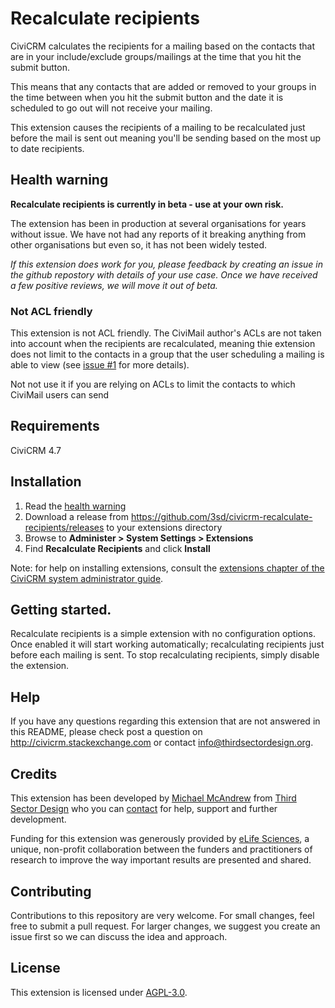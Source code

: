 # Recalculate recipients

CiviCRM calculates the recipients for a mailing based on the contacts that are in your include/exclude groups/mailings at the time that you hit the submit button.

This means that any contacts that are added or removed to your groups in the time between when you hit the submit button and the date it is scheduled to go out will not receive your mailing.

This extension causes the recipients of a mailing to be recalculated just before the mail is sent out meaning you'll be sending based on the most up to date recipients.

## Health warning

**Recalculate recipients is currently in beta - use at your own risk.**

The extension has been in production at several organisations for years without issue. We have not had any reports of it breaking anything from other organisations but even so, it has not been widely tested.

*If this extension does work for you, please feedback by creating an issue in the github repostory with details of your use case. Once we have received a few positive reviews, we will move it out of beta.*

### Not ACL friendly

This extension is not ACL friendly. The CiviMail author's ACLs are not taken into account when the recipients are recalculated, meaning thie extension does not limit to the contacts in a group that the user scheduling a mailing is able to view (see [issue #1](https://github.com/3sd/civicrm-recalculate-recipients/issues/1) for more details).

Not not use it if you are relying on ACLs to limit the contacts to which CiviMail users can send

## Requirements

CiviCRM 4.7

## Installation

1. Read the [health warning](#health-warning)
2. Download a release from https://github.com/3sd/civicrm-recalculate-recipients/releases to your extensions directory
3. Browse to **Administer > System Settings > Extensions**
4. Find **Recalculate Recipients** and click **Install**

Note: for help on installing extensions, consult the [extensions chapter of the CiviCRM system administrator guide](https://docs.civicrm.org/sysadmin/en/latest/customize/extensions).

## Getting started.

Recalculate recipients is a simple extension with no configuration options. Once enabled it will start working automatically; recalculating recipients just before each mailing is sent. To stop recalculating recipients, simply disable the extension.

## Help

If you have any questions regarding this extension that are not answered in this README, please check post a question on http://civicrm.stackexchange.com or contact info@thirdsectordesign.org.

## Credits

This extension has been developed by [Michael McAndrew](https://twitter.com/michaelmcandrew) from [Third Sector Design](https://thirdsectordesign.org/) who you can [contact](https://thirdsectordesign.org/contact) for help, support and further development.

Funding for this extension was generously provided by [eLife Sciences](https://elifesciences.org/), a unique, non-profit collaboration between the funders and practitioners of research to improve the way important results are presented and shared.

## Contributing

Contributions to this repository are very welcome. For small changes, feel free to submit a pull request. For larger changes, we suggest you create an issue first so we can discuss the idea and approach.

## License

This extension is licensed under [AGPL-3.0](LICENSE.txt).
